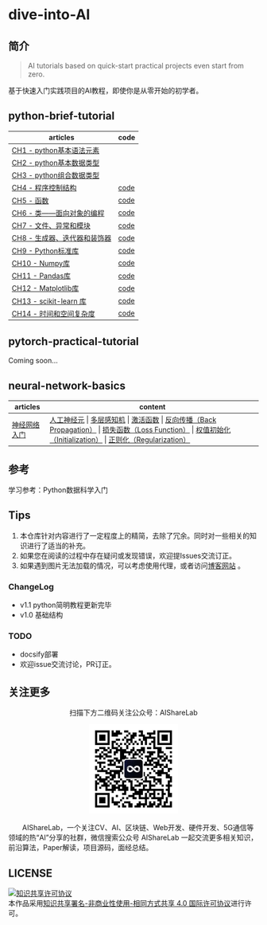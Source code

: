# dive-into-AI

## 简介

> AI tutorials based on quick-start practical projects even start from zero.

基于快速入门实践项目的AI教程，即使你是从零开始的初学者。

## python-brief-tutorial

| articles                                                     | code                                                         |
| ------------------------------------------------------------ | ------------------------------------------------------------ |
| [CH1 - python基本语法元素](https://github.com/timerring/pytorch-for-beginners/blob/main/python-brief-tutorial/CH1%20-%20Python%20Basic%20Syntax%20Elements/CH1-Note.md) | |
| [CH2 - python基本数据类型](https://github.com/timerring/pytorch-for-beginners/blob/main/python-brief-tutorial/CH2%20-%20Python%20Basic%20Data%20Types/CH2-Note.md) | |
| [CH3 - python组合数据类型](https://github.com/timerring/pytorch-for-beginners/blob/main/python-brief-tutorial/CH3%20-%20Python%20Composite%20Data%20Types/CH3-Note.md) | |
| [CH4 - 程序控制结构](https://github.com/timerring/pytorch-for-beginners/blob/main/python-brief-tutorial/CH4%20-%20Program%20Control%20Structure/CH4-Note.md) | [code](https://github.com/timerring/pytorch-for-beginners/blob/main/python-brief-tutorial/CH4%20-%20Program%20Control%20Structure/CH4-Code.ipynb) |
| [CH5 - 函数](https://github.com/timerring/pytorch-for-beginners/blob/main/python-brief-tutorial/CH5%20-%20Function/CH5-Note.md) | [code](https://github.com/timerring/pytorch-for-beginners/blob/main/python-brief-tutorial/CH5%20-%20Function/CH5-Code.ipynb) |
| [CH6 - 类——面向对象的编程](https://github.com/timerring/pytorch-for-beginners/blob/main/python-brief-tutorial/CH6%20-%20Object%20Oriented%20Programming/CH6-Note.md) | [code](https://github.com/timerring/pytorch-for-beginners/blob/main/python-brief-tutorial/CH6%20-%20Object%20Oriented%20Programming/CH6-Code.ipynb) |
| [CH7 - 文件、异常和模块](https://github.com/timerring/pytorch-for-beginners/blob/main/python-brief-tutorial/CH7%20-%20Files%2C%20Exceptions%20and%20Modules/CH7-Note.md) | [code](https://github.com/timerring/pytorch-for-beginners/blob/main/python-brief-tutorial/CH7%20-%20Files%2C%20Exceptions%20and%20Modules/CH7-Code.ipynb) |
| [CH8 - 生成器、迭代器和装饰器](https://github.com/timerring/pytorch-for-beginners/blob/main/python-brief-tutorial/CH8%20-%20Generators%2C%20Iterators%20and%20Decorators/CH8-Note.md) | [code](https://github.com/timerring/pytorch-for-beginners/blob/main/python-brief-tutorial/CH8%20-%20Generators%2C%20Iterators%20and%20Decorators/CH8-Code.ipynb) |
| [CH9 - Python标准库](https://github.com/timerring/pytorch-for-beginners/blob/main/python-brief-tutorial/CH9%20-%20Python%20Standard%20Library/CH9-Note.md) | [code](https://github.com/timerring/pytorch-for-beginners/blob/main/python-brief-tutorial/CH9%20-%20Python%20Standard%20Library/CH9-Code.ipynb) |
| [CH10 - Numpy库](https://github.com/timerring/pytorch-for-beginners/blob/main/python-brief-tutorial/CH10%20-%20Numpy%20Library/CH10-Note.md) | [code](https://github.com/timerring/pytorch-for-beginners/blob/main/python-brief-tutorial/CH10%20-%20Numpy%20Library/CH10-Code.ipynb) |
| [CH11 - Pandas库](https://github.com/timerring/pytorch-for-beginners/blob/main/python-brief-tutorial/CH11%20-%20Pandas%20Library/CH11-Note.md) | [code](https://github.com/timerring/pytorch-for-beginners/blob/main/python-brief-tutorial/CH11%20-%20Pandas%20Library/CH11-Code.ipynb) |
| [CH12 - Matplotlib库](https://github.com/timerring/pytorch-for-beginners/blob/main/python-brief-tutorial/CH12%20-%20Matplotlib%20Library/CH12-Note.md) | [code](https://github.com/timerring/pytorch-for-beginners/blob/main/python-brief-tutorial/CH12%20-%20Matplotlib%20Library/CH12-Code.ipynb) |
| [CH13 - scikit-learn 库](https://github.com/timerring/pytorch-for-beginners/blob/main/python-brief-tutorial/CH13%20-%20Scikit-learn%20Library/CH13-Note.md) | [code](https://github.com/timerring/pytorch-for-beginners/blob/main/python-brief-tutorial/CH13%20-%20Scikit-learn%20Library/CH13-Code.ipynb) |
| [CH14 - 时间和空间复杂度](https://github.com/timerring/pytorch-for-beginners/blob/main/python-brief-tutorial/CH14%20-%20Time%20and%20Space%20Complexity/CH14-Note.md) | [code](https://github.com/timerring/pytorch-for-beginners/blob/main/python-brief-tutorial/CH14%20-%20Time%20and%20Space%20Complexity/CH14-Code.ipynb) |

## pytorch-practical-tutorial

Coming soon...

## neural-network-basics

| articles                                                     | content                                                      |
| ------------------------------------------------------------ | ------------------------------------------------------------ |
| [神经网络入门](https://github.com/timerring/dive-into-AI/blob/main/neural-network-basics/getting_started_with_neural_networks.md#神经网络入门) | [人工神经元](https://github.com/timerring/dive-into-AI/blob/main/neural-network-basics/getting_started_with_neural_networks.md#人工神经元) \| [多层感知机](https://github.com/timerring/dive-into-AI/blob/main/neural-network-basics/getting_started_with_neural_networks.md#多层感知机) \| [激活函数](https://github.com/timerring/dive-into-AI/blob/main/neural-network-basics/getting_started_with_neural_networks.md#激活函数) \| [反向传播（Back Propagation）](https://github.com/timerring/dive-into-AI/blob/main/neural-network-basics/getting_started_with_neural_networks.md#反向传播back-propagation) \| [损失函数（Loss Function）](https://github.com/timerring/dive-into-AI/blob/main/neural-network-basics/getting_started_with_neural_networks.md#损失函数loss-function) \| [权值初始化（Initialization）](https://github.com/timerring/dive-into-AI/blob/main/neural-network-basics/getting_started_with_neural_networks.md#权值初始化initialization) \| [正则化（Regularization）](https://github.com/timerring/dive-into-AI/blob/main/neural-network-basics/getting_started_with_neural_networks.md#正则化regularization) |





## 参考

学习参考：Python数据科学入门

## Tips

1. 本仓库针对内容进行了一定程度上的精简，去除了冗余。同时对一些相关的知识进行了适当的补充。
2. 如果您在阅读的过程中存在疑问或发现错误，欢迎提Issues交流订正。
3. 如果遇到图片无法加载的情况，可以考虑使用代理，或者访问[博客网站](https://blog.csdn.net/m0_52316372/category_11988214.html) 。

### ChangeLog

- v1.1 python简明教程更新完毕
- v1.0 基础结构

### TODO

- docsify部署
- 欢迎issue交流讨论，PR订正。

## 关注更多

<div align=center>
<p>扫描下方二维码关注公众号：AIShareLab</p>
<img src="resources/qrcode.jpg" width = "180" height = "180">
</div>


&emsp;&emsp;AIShareLab，一个关注CV、AI、区块链、Web开发、硬件开发、5G通信等领域的热“AI”分享的社群，微信搜索公众号 AIShareLab 一起交流更多相关知识，前沿算法，Paper解读，项目源码，面经总结。﻿

## LICENSE

<a rel="license" href="http://creativecommons.org/licenses/by-nc-sa/4.0/"><img alt="知识共享许可协议" style="border-width:0" src="https://img.shields.io/badge/license-CC BY--NC--SA 4.0-lightgrey" /></a><br />本作品采用<a rel="license" href="http://creativecommons.org/licenses/by-nc-sa/4.0/">知识共享署名-非商业性使用-相同方式共享 4.0 国际许可协议</a>进行许可。
